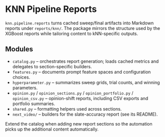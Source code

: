 # KNN Pipeline Reports

`knn.pipeline.reports` turns cached sweep/final artifacts into Markdown reports
under `reports/knn/`. The package mirrors the structure used by the XGBoost
reports while tailoring content to kNN-specific outputs.

## Modules

- `catalog.py` – orchestrates report generation; loads cached metrics and
  delegates to section-specific builders.
- `features.py` – documents prompt feature spaces and configuration choices.
- `hyperparameter.py` – summarizes sweep grids, trial counts, and winning
  parameters.
- `opinion.py` / `opinion_sections.py` / `opinion_portfolio.py` /
  `opinion_csv.py` – opinion-shift reports, including CSV exports and portfolio
  summaries.
- `shared.py` – formatting helpers used across sections.
- `next_video/` – builders for the slate-accuracy report (see its README).

Extend the catalog when adding new report sections so the automation picks up
the additional content automatically.
